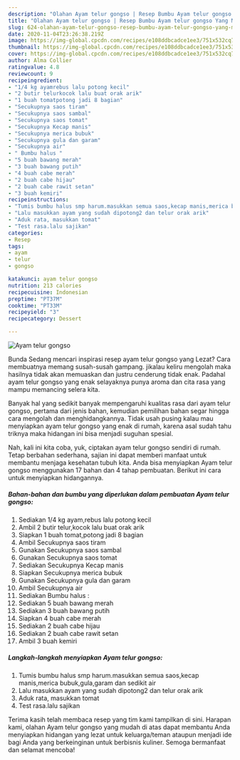```yaml
---
description: "Olahan Ayam telur gongso | Resep Bumbu Ayam telur gongso Yang Menggugah Selera"
title: "Olahan Ayam telur gongso | Resep Bumbu Ayam telur gongso Yang Menggugah Selera"
slug: 624-olahan-ayam-telur-gongso-resep-bumbu-ayam-telur-gongso-yang-menggugah-selera
date: 2020-11-04T23:26:38.219Z
image: https://img-global.cpcdn.com/recipes/e108ddbcadce1ee3/751x532cq70/ayam-telur-gongso-foto-resep-utama.jpg
thumbnail: https://img-global.cpcdn.com/recipes/e108ddbcadce1ee3/751x532cq70/ayam-telur-gongso-foto-resep-utama.jpg
cover: https://img-global.cpcdn.com/recipes/e108ddbcadce1ee3/751x532cq70/ayam-telur-gongso-foto-resep-utama.jpg
author: Alma Collier
ratingvalue: 4.8
reviewcount: 9
recipeingredient:
- "1/4 kg ayamrebus lalu potong kecil"
- "2 butir telurkocok lalu buat orak arik"
- "1 buah tomatpotong jadi 8 bagian"
- "Secukupnya saos tiram"
- "Secukupnya saos sambal"
- "Secukupnya saos tomat"
- "Secukupnya Kecap manis"
- "Secukupnya merica bubuk"
- "Secukupnya gula dan garam"
- "Secukupnya air"
- " Bumbu halus "
- "5 buah bawang merah"
- "3 buah bawang putih"
- "4 buah cabe merah"
- "2 buah cabe hijau"
- "2 buah cabe rawit setan"
- "3 buah kemiri"
recipeinstructions:
- "Tumis bumbu halus smp harum.masukkan semua saos,kecap manis,merica bubuk,gula,garam dan sedikit air"
- "Lalu masukkan ayam yang sudah dipotong2 dan telur orak arik"
- "Aduk rata, masukkan tomat"
- "Test rasa.lalu sajikan"
categories:
- Resep
tags:
- ayam
- telur
- gongso

katakunci: ayam telur gongso 
nutrition: 213 calories
recipecuisine: Indonesian
preptime: "PT37M"
cooktime: "PT33M"
recipeyield: "3"
recipecategory: Dessert

---
```



![Ayam telur gongso](https://img-global.cpcdn.com/recipes/e108ddbcadce1ee3/751x532cq70/ayam-telur-gongso-foto-resep-utama.jpg)

Bunda Sedang mencari inspirasi resep ayam telur gongso yang Lezat? Cara membuatnya memang susah-susah gampang. jikalau keliru mengolah maka hasilnya tidak akan memuaskan dan justru cenderung tidak enak. Padahal ayam telur gongso yang enak selayaknya punya aroma dan cita rasa yang mampu memancing selera kita.



Banyak hal yang sedikit banyak mempengaruhi kualitas rasa dari ayam telur gongso, pertama dari jenis bahan, kemudian pemilihan bahan segar hingga cara mengolah dan menghidangkannya. Tidak usah pusing kalau mau menyiapkan ayam telur gongso yang enak di rumah, karena asal sudah tahu triknya maka hidangan ini bisa menjadi suguhan spesial.


Nah, kali ini kita coba, yuk, ciptakan ayam telur gongso sendiri di rumah. Tetap berbahan sederhana, sajian ini dapat memberi manfaat untuk membantu menjaga kesehatan tubuh kita. Anda bisa menyiapkan Ayam telur gongso menggunakan 17 bahan dan 4 tahap pembuatan. Berikut ini cara untuk menyiapkan hidangannya.

<!--inarticleads1-->

##### Bahan-bahan dan bumbu yang diperlukan dalam pembuatan Ayam telur gongso:

1. Sediakan 1/4 kg ayam,rebus lalu potong kecil
1. Ambil 2 butir telur,kocok lalu buat orak arik
1. Siapkan 1 buah tomat,potong jadi 8 bagian
1. Ambil Secukupnya saos tiram
1. Gunakan Secukupnya saos sambal
1. Gunakan Secukupnya saos tomat
1. Sediakan Secukupnya Kecap manis
1. Siapkan Secukupnya merica bubuk
1. Gunakan Secukupnya gula dan garam
1. Ambil Secukupnya air
1. Sediakan  Bumbu halus :
1. Sediakan 5 buah bawang merah
1. Sediakan 3 buah bawang putih
1. Siapkan 4 buah cabe merah
1. Sediakan 2 buah cabe hijau
1. Sediakan 2 buah cabe rawit setan
1. Ambil 3 buah kemiri




<!--inarticleads2-->

##### Langkah-langkah menyiapkan Ayam telur gongso:

1. Tumis bumbu halus smp harum.masukkan semua saos,kecap manis,merica bubuk,gula,garam dan sedikit air
1. Lalu masukkan ayam yang sudah dipotong2 dan telur orak arik
1. Aduk rata, masukkan tomat
1. Test rasa.lalu sajikan




Terima kasih telah membaca resep yang tim kami tampilkan di sini. Harapan kami, olahan Ayam telur gongso yang mudah di atas dapat membantu Anda menyiapkan hidangan yang lezat untuk keluarga/teman ataupun menjadi ide bagi Anda yang berkeinginan untuk berbisnis kuliner. Semoga bermanfaat dan selamat mencoba!
